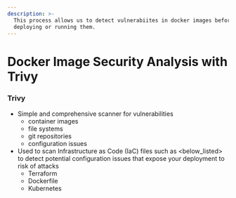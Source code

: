 ```yaml
---
description: >-
  This process allows us to detect vulnerabiites in docker images before
  deploying or running them.
---
```


# Docker Image Security Analysis with Trivy

### Trivy

* Simple and comprehensive scanner for vulnerabilities
  * container images
  * file systems
  * git repositories
  * configuration issues
* Used to scan Infrastructure as Code (IaC) files such as \<below\_listed> to detect potential configuration issues that expose your deployment to risk of attacks
  * Terraform
  * Dockerfile
  * Kubernetes

